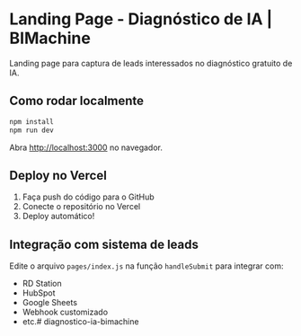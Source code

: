 # Landing Page - Diagnóstico de IA | BIMachine

Landing page para captura de leads interessados no diagnóstico gratuito de IA.

## Como rodar localmente
```bash
npm install
npm run dev
```

Abra [http://localhost:3000](http://localhost:3000) no navegador.

## Deploy no Vercel

1. Faça push do código para o GitHub
2. Conecte o repositório no Vercel
3. Deploy automático!

## Integração com sistema de leads

Edite o arquivo `pages/index.js` na função `handleSubmit` para integrar com:
- RD Station
- HubSpot
- Google Sheets
- Webhook customizado
- etc.# diagnostico-ia-bimachine
